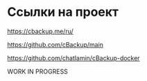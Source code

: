 # Ссылки на проект
https://cbackup.me/ru/

https://github.com/cBackup/main

https://github.com/chatlamin/cBackup-docker

WORK IN PROGRESS